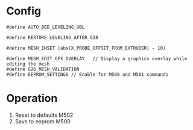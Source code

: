 # Config
```
#define AUTO_BED_LEVELING_UBL

#define RESTORE_LEVELING_AFTER_G28

#define MESH_INSET (abs(X_PROBE_OFFSET_FROM_EXTRUDER) - 10)

#define MESH_EDIT_GFX_OVERLAY   // Display a graphics overlay while editing the mesh
#define G26_MESH_VALIDATION
#define EEPROM_SETTINGS // Enable for M500 and M501 commands
```

# Operation
1. Reset to defaults
  M502
2. Save to eeprom
  M500
<!--stackedit_data:
eyJoaXN0b3J5IjpbMTU1ODA3NTYzNiw4MzQyMDQyOTYsLTEyMz
Y4MzkxODQsLTk3NTgxMzE3Ml19
-->